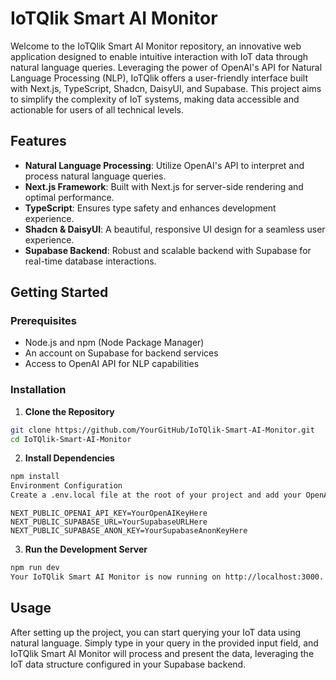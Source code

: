 # IoTQlik Smart AI Monitor

Welcome to the IoTQlik Smart AI Monitor repository, an innovative web application designed to enable intuitive interaction with IoT data through natural language queries. Leveraging the power of OpenAI's API for Natural Language Processing (NLP), IoTQlik offers a user-friendly interface built with Next.js, TypeScript, Shadcn, DaisyUI, and Supabase. This project aims to simplify the complexity of IoT systems, making data accessible and actionable for users of all technical levels.

## Features

- **Natural Language Processing**: Utilize OpenAI's API to interpret and process natural language queries.
- **Next.js Framework**: Built with Next.js for server-side rendering and optimal performance.
- **TypeScript**: Ensures type safety and enhances development experience.
- **Shadcn & DaisyUI**: A beautiful, responsive UI design for a seamless user experience.
- **Supabase Backend**: Robust and scalable backend with Supabase for real-time database interactions.

## Getting Started

### Prerequisites

- Node.js and npm (Node Package Manager)
- An account on Supabase for backend services
- Access to OpenAI API for NLP capabilities

### Installation

1. **Clone the Repository**
```bash
git clone https://github.com/YourGitHub/IoTQlik-Smart-AI-Monitor.git
cd IoTQlik-Smart-AI-Monitor
```

2. **Install Dependencies**

```bash
npm install
Environment Configuration
Create a .env.local file at the root of your project and add your OpenAI API key and Supabase details:
```

```env
NEXT_PUBLIC_OPENAI_API_KEY=YourOpenAIKeyHere
NEXT_PUBLIC_SUPABASE_URL=YourSupabaseURLHere
NEXT_PUBLIC_SUPABASE_ANON_KEY=YourSupabaseAnonKeyHere
```

3. **Run the Development Server**

```bash
npm run dev
Your IoTQlik Smart AI Monitor is now running on http://localhost:3000.
```

## Usage
After setting up the project, you can start querying your IoT data using natural language. Simply type in your query in the provided input field, and IoTQlik Smart AI Monitor will process and present the data, leveraging the IoT data structure configured in your Supabase backend.

